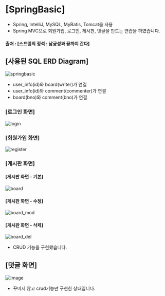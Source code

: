 # [SpringBasic]

- Spring, IntelliJ, MySQL, MyBatis, Tomcat을 사용
- Spring MVC으로 회원가입, 로그인, 게시판, 댓글을 만드는 연습을 하였습니다.
#### 출처 : [스프링의 정석 : 남궁성과 끝까지 간다]


## [사용된 SQL ERD Diagram]

![springbasic](https://user-images.githubusercontent.com/96456838/182907928-f6cc990e-b296-4c15-9b51-8f6fd3ee15c4.png)


- user_info(id)와 board(writer)가 연결
- user_info(id)와 comment(commenter)가 연결
- board(bno)와 comment(bno)가 연결

### [로그인 화면]
![login](https://user-images.githubusercontent.com/96456838/182909500-c8868771-ce76-4455-98cc-bc9c3387a1b1.png)


### [회원가입 화면]
![register](https://user-images.githubusercontent.com/96456838/182910037-f3ea7670-67d8-41db-a386-fb3aa6c7622f.png)

### [게시판 화면]
#### [게시판 화면 - 기본]
![board](https://user-images.githubusercontent.com/96456838/182910920-65321feb-3cdd-4a62-b8c5-4667b0a78c61.png)

#### [게시판 화면 - 수정]
![board_mod](https://user-images.githubusercontent.com/96456838/182910957-a290edf1-566d-4a37-a35a-0d55e1136205.png)

#### [게시판 화면 - 삭제]
![board_del](https://user-images.githubusercontent.com/96456838/182910982-dfb32b1f-9aae-4fd5-9229-12bbca12cb27.png)

- CRUD 기능을 구현했습니다.

## [댓글 화면]
![image](https://user-images.githubusercontent.com/96456838/182912447-2c828fc0-5406-4709-ab1b-0819d9c0ad07.png)

- 꾸미지 않고 crud기능만 구현한 상태입니다.

